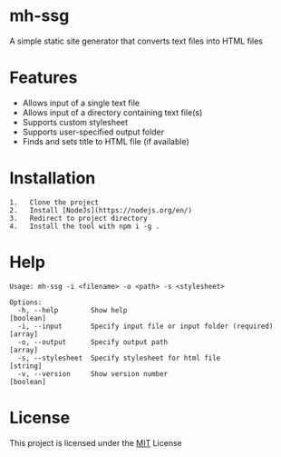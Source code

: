 # mh-ssg

A simple static site generator that converts text files into HTML files

# Features

- Allows input of a single text file
- Allows input of a directory containing text file(s)
- Supports custom stylesheet
- Supports user-specified output folder
- Finds and sets title to HTML file (if available)

# Installation

```
1.   Clone the project
2.   Install [NodeJs](https://nodejs.org/en/)
3.   Redirect to project directory
4.   Install the tool with npm i -g .
```

# Help

```
Usage: mh-ssg -i <filename> -o <path> -s <stylesheet>

Options:
  -h, --help        Show help                                          [boolean]
  -i, --input       Specify input file or input folder (required)        [array]
  -o, --output      Specify output path                                  [array]
  -s, --stylesheet  Specify stylesheet for html file                    [string]
  -v, --version     Show version number                                [boolean]
```

# License

This project is licensed under the [MIT](https://github.com/minhhang107/mh-ssg/blob/main/LICENSE) License
